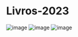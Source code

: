 # Livros-2023

![image](https://github.com/Matheuszovisk25/Livros-2023/assets/152235011/7602d13f-fcc3-4962-be7b-325502bd257c)
![image](https://github.com/Matheuszovisk25/Livros-2023/assets/152235011/36ca8cec-889c-4198-bf81-aebf556f1e08)
![image](https://github.com/Matheuszovisk25/Livros-2023/assets/152235011/9bf917a1-c7f0-42fc-92f1-75639be22c2f)


